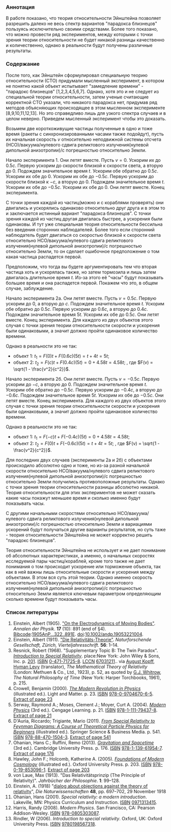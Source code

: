 ### Аннотация

В работе показано, что теория относительности Эйнштейна позволяет разрешить далеко не весь спектр вариантов "парадокса близнецов" пользуясь исключительно своими средствами. Более того показано, что можно провести ряд экспериментов, между которыми с точки зрения теории относительности не будет никакой разницы качественно и количественно, однако в реальности будут получены различные результаты. 

### Содержание

После того, как Эйнштейн сформулировал специальную теорию относительности (СТО) придумали мысленный эксперимент, в котором не понятно какой объект испытывает "замедление времени" - "парадокс близнецов" [1,2,3,4,5,6,7]. Однако, хотя это и не следует из специальной теории относительности, затем ученые считающие корректной СТО указали, что никакого парадокса нет, придумав ряд методов объясняющих происходящее в этом мысленном эксперименте [8,9,10,11,12,13]. Но это справедливо лишь для узкого спектра случаев и в целом неверно. Приведем мысленный эксперимент чтобы это доказать.

Возьмем две короткоживущие частицы полученные в одно и тоже время (ракеты с синхронизированными часами также подойдут), пусть их начальная скорость $v$ относительно неподвижной системы отсчета (НСО)/вакуума/нулевого сдвига реликтового излучения(нулевой дипольной анизотропии)/с погрешностью относительно Земли.

Начало эксперимента 1. Они летят вместе. Пусть $v=0$. Ускорим их до $0.5c$. Первую ускорим до скорости близкой к скорости света, а вторую до 0. Подождем значительное время $t$. Ускорим обе обратно до $0.5c$. Ускорим их обе до 0. Ускорим их обе до $-0.5c$. Первую ускорим до скорости близкой к $-c$, а вторую до 0. Подождем значительное время $t$. Ускорим их обе до $-0.5c$. Ускорим их обе до 0. Они летят вместе. Конец эксперимента.

С точки зрения каждой из частиц(можно и с кораблями проверять) они двигались и ускорялись одинаково относительно друг друга и в этом то и заключается истинный вариант "парадокса близнецов". С точки зрения каждой из частиц другая двигалась быстрее, а ускорения были одинаковы. И тут уже специальная теория относительности бессильна без введения сторонних наблюдателей. Более того если сторонний наблюдатель будет двигаться со скоростью близкой к скорости света относительно НСО/вакуума/нулевого сдвига реликтового излучения(нулевой дипольной анизотропии)/с погрешностью относительно Земли, то он сделает ошибочное предположение о том какая частица распадется первой.

Предположим, что тогда вы будете аргументировать тем что вторая частица хоть и ускорялась также, но затем тормозила и лишь затем двигалась длительное время $t$. Из-за этого её "часы" будут показывать большее время и она распадется первой. Покажем что это, в общем случае, заблуждение.

Начало эксперимента 2а. Они летят вместе. Пусть $v=0.5c$. Первую ускорим до 0, а вторую до $c$. Подождем значительное время $t$. Ускорим обе обратно до $0.5c$. Первую ускорим до $0.6c$, а вторую до $0.4c$. Подождем значительное время $5t$. Ускорим их обе до $0.5c$. Они летят вместе. Конец эксперимента. Для каждого из двух объектов этого случая с точки зрения теории относительности скорости и ускорения были одинаковыми, а значит должно пройти одинаковое количество времени. 

Однако в реальности это не так: 

- объект 1: $t_1=F(0)t+F(0.6c)(5t)=t+4t=5t$; 
- объект 2: $t_2=F(c)t+F(0.4c)(5t)=0+4.58t=4.58t$; 
, где $F(v) = \sqrt{1 - \frac{v^2}{c^2}}$. 

Начало эксперимента 2б. Они летят вместе. Пусть $v=-0.5c$. Первую ускорим до $-c$, а вторую до 0. Подождем значительное время $t$. Ускорим обе обратно до $-0.5c$. Первую ускорим до $-0.4c$, а вторую до $-0.6c$. Подождем значительное время $5t$. Ускорим их обе до $-0.5c$. Они летят вместе. Конец эксперимента. Для каждого из двух объектов этого случая с точки зрения теории относительности скорости и ускорения были одинаковыми, а значит должно пройти одинаковое количество времени. 

Однако в реальности это не так:  

- объект 1: $t_1=F(-c)t+F(-0.4c)(5t)=0+4.58t=4.58t$; 
- объект 2: $t_2=F(0)t+F(-0.6c)(5t)=t+4t=5t$; 
, где $F(v) = \sqrt{1 - \frac{v^2}{c^2}}$. 

Для последних двух случаев (эксперименты 2а и 2б) с объектами происходило абсолютно одно и тоже, но из-за разной начальной скорости относительно НСО/вакуума/нулевого сдвига реликтового излучения(нулевой дипольной анизотропии)/с погрешностью относительно Земли получились противоположные результаты. Однако с точки зрения теории относительности разницы абсолютно никакой. Теория относительности для этих экспериментов не может сказать какие часы покажут меньшее время и сколько именно будут показывать часы.

С другими начальными скоростями относительно НСО/вакуума/нулевого сдвига реликтового излучения(нулевой дипольной анизотропии)/с погрешностью относительно Земли и вариациями ускорений будут получаться другие варианты результатов, но суть таже - теория относительности Эйнштейна не может корректно решить "парадокс близнецов".

Теория относительности Эйнштейна не использует и не дает понимание об абсолютных характеристиках, а именно, о начальных скоростях исследуемой пары частиц/кораблей, кроме того также не дает понимания о том происходит ускорение или торможение объекта, так как в ней важны лишь относительные скорости и ускорения между объектами. В этом вся суть этой теории. Однако именно скорость относительно НСО/вакуума/нулевого сдвига реликтового излучения(нулевой дипольной анизотропии)/с погрешностью относительно Земли является ключевым параметром определяющим сколько времени будут показывать часы.

### Список литературы

1. Einstein, Albert (1905). ["On the Electrodynamics of Moving Bodies"](http://www.fourmilab.ch/etexts/einstein/specrel/www/). _Annalen der Physik_. **17** (10): 891 (end of §4). [Bibcode](https://en.wikipedia.org/wiki/Bibcode_(identifier) "Bibcode (identifier)"):[1905AnP...322..891E](https://ui.adsabs.harvard.edu/abs/1905AnP...322..891E). [doi](https://en.wikipedia.org/wiki/Doi_(identifier) "Doi (identifier)"):[10.1002/andp.19053221004](https://doi.org/10.1002%2Fandp.19053221004).
2. Einstein, Albert (1911). ["Die Relativitäts-Theorie"](https://archive.org/details/vierteljahrsschr56natu). _Naturforschende Gesellschaft, Zürich, Vierteljahresschrift_. **56**: 1–14.
3. Resnick, Robert (1968). "Supplementary Topic B: The Twin Paradox". [_Introduction to Special Relativity_](https://archive.org/details/introductiontosp0000resn). place:New York: John Wiley & Sons, Inc. p. [201](https://archive.org/details/introductiontosp0000resn/page/201). [ISBN](https://en.wikipedia.org/wiki/ISBN_(identifier) "ISBN (identifier)") [0-471-71725-8](https://en.wikipedia.org/wiki/Special:BookSources/0-471-71725-8 "Special:BookSources/0-471-71725-8"). [LCCN](https://en.wikipedia.org/wiki/LCCN_(identifier) "LCCN (identifier)") [67031211](https://lccn.loc.gov/67031211).. via [August Kopff](https://en.wikipedia.org/wiki/August_Kopff "August Kopff"), [Hyman Levy](https://en.wikipedia.org/wiki/Hyman_Levy "Hyman Levy") (translator), _The Mathematical Theory of Relativity_ (London: Methuen & Co., Ltd., 1923), p. 52, as quoted by [G.J. Whitrow](https://en.wikipedia.org/wiki/Gerald_James_Whitrow "Gerald James Whitrow"), _The Natural Philosophy of Time_ (New York: Harper Torchbooks, 1961), p. 215.
4. Crowell, Benjamin (2000). [_The Modern Revolution in Physics_](https://books.google.com/books?id=OMs-_JK-wncC) (illustrated ed.). Light and Matter. p. 23. [ISBN](https://en.wikipedia.org/wiki/ISBN_(identifier) "ISBN (identifier)") [978-0-9704670-6-5](https://en.wikipedia.org/wiki/Special:BookSources/978-0-9704670-6-5 "Special:BookSources/978-0-9704670-6-5"). [Extract of page 23](https://books.google.com/books?id=OMs-_JK-wncC&pg=PA23)
5. Serway, Raymond A.; Moses, Clement J.; Moyer, Curt A. (2004). [_Modern Physics_](https://books.google.com/books?id=uTM8AAAAQBAJ) (3rd ed.). Cengage Learning. p. 21. [ISBN](https://en.wikipedia.org/wiki/ISBN_(identifier) "ISBN (identifier)") [978-1-111-79437-8](https://en.wikipedia.org/wiki/Special:BookSources/978-1-111-79437-8 "Special:BookSources/978-1-111-79437-8"). [Extract of page 21](https://books.google.com/books?id=uTM8AAAAQBAJ&pg=PA21)
6. D'Auria, Riccardo; Trigiante, Mario (2011). [_From Special Relativity to Feynman Diagrams: A Course of Theoretical Particle Physics for Beginners_](https://books.google.com/books?id=R-qIh6kd8d0C) (illustrated ed.). Springer Science & Business Media. p. 541. [ISBN](https://en.wikipedia.org/wiki/ISBN_(identifier) "ISBN (identifier)") [978-88-470-1504-3](https://en.wikipedia.org/wiki/Special:BookSources/978-88-470-1504-3 "Special:BookSources/978-88-470-1504-3"). [Extract of page 541](https://books.google.com/books?id=R-qIh6kd8d0C&pg=PA541)
7. Ohanian, Hans C.; Ruffini, Remo (2013). [_Gravitation and Spacetime_](https://books.google.com/books?id=JVQhAwAAQBAJ) (3rd ed.). Cambridge University Press. p. 176. [ISBN](https://en.wikipedia.org/wiki/ISBN_(identifier) "ISBN (identifier)") [978-1-139-61954-7](https://en.wikipedia.org/wiki/Special:BookSources/978-1-139-61954-7 "Special:BookSources/978-1-139-61954-7"). [Extract of page 176](https://books.google.com/books?id=JVQhAwAAQBAJ&pg=PA176)
8. Hawley, John F.; Holcomb, Katherine A. (2005). [_Foundations of Modern Cosmology_](https://books.google.com/books?id=s5MUDAAAQBAJ) (illustrated ed.). Oxford University Press. p. 203. [ISBN](https://en.wikipedia.org/wiki/ISBN_(identifier) "ISBN (identifier)") [978-0-19-853096-1](https://en.wikipedia.org/wiki/Special:BookSources/978-0-19-853096-1 "Special:BookSources/978-0-19-853096-1"). [Extract of page 203](https://books.google.com/books?id=s5MUDAAAQBAJ&pg=PA203)
9. von Laue, Max (1913). "Das Relativitätsprinzip (The Principle of Relativity)". _Jahrbücher der Philosophie_. **1**: 99–128.
10. Einstein, A. (1918) "[dialog about objections against the theory of relativity](https://en.wikisource.org/wiki/Dialog_about_objections_against_the_theory_of_relativity "s:Dialog about objections against the theory of relativity")", _Die Naturwissenschaften_ **48**, pp. 697–702, 29 November 1918
11. Ohanian, Hans (2001). _Special relativity: a modern introduction_. Lakeville, MN: Physics Curriculum and Instruction. [ISBN](https://en.wikipedia.org/wiki/ISBN_(identifier) "ISBN (identifier)") [0971313415](https://en.wikipedia.org/wiki/Special:BookSources/0971313415 "Special:BookSources/0971313415").
12. Harris, Randy (2008). _Modern Physics_. San Francisco, CA: Pearson Addison-Wesley. [ISBN](https://en.wikipedia.org/wiki/ISBN_(identifier) "ISBN (identifier)") [978-0805303087](https://en.wikipedia.org/wiki/Special:BookSources/978-0805303087 "Special:BookSources/978-0805303087").
13. Rindler, W (2006). _Introduction to special relativity_. Oxford, UK: Oxford University Press. [ISBN](https://en.wikipedia.org/wiki/ISBN_(identifier) "ISBN (identifier)") [9780198567318](https://en.wikipedia.org/wiki/Special:BookSources/9780198567318 "Special:BookSources/9780198567318").